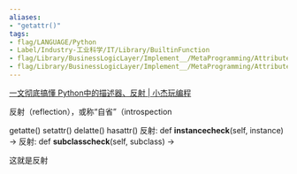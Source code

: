 ```yaml
---
aliases:
- "getattr()"
tags:
- flag/LANGUAGE/Python
- Label/Industry-工业科学/IT/Library/BuiltinFunction
- flag/Library/BusinessLogicLayer/Implement__/MetaProgramming/Attribute/Reflection
- flag/Library/BusinessLogicLayer/Implement__/MetaProgramming/Attribute/MonkeyPatching
---
```


[一文彻底搞懂 Python中的描述器、反射 | 小杰玩编程](https://izhaojie.com/2021/08/19/python-descriptor.html)


反射（reflection），或称“自省”（introspection

getatte()
setattr()
delatte()
hasattr()
反射: def __instancecheck__(self, instance) -> 
反射: def __subclasscheck__(self, subclass) -> 

这就是反射